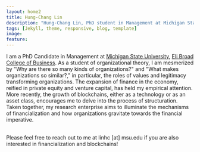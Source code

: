 ```yaml
---
layout: home2
title: Hung-Chang Lin
description: "Hung-Chang Lin, PhD student in Management at Michigan State University, Eli Broad College of Business"
tags: [Jekyll, theme, responsive, blog, template]
image:
feature:
---
```


I am a PhD Candidate in Management at <a href="https://www.msu.edu/" target="_blank">Michigan State University</a>, <a href="https://broad.msu.edu/" target="_blank">Eli Broad College of Business</a>. As a student of organizational theory, I am mesmerized by "Why are there so many kinds of organizations?" and "What makes organizations so similar?," in particular, the roles of values and legitimacy transforming organizations. The expansion of finance in the economy, reified in private equity and venture capital, has held my empirical attention. More recently, the growth of blockchains, either as a technology or as an asset class, encourages me to delve into the process of structuration. Taken together, my research enterprise aims to illuminate the mechanisms of financialization and how organizations gravitate towards the financial imperative.

<br />
Please feel free to reach out to me at linhc [at] msu.edu if you are also interested in financialization and blockchains!

